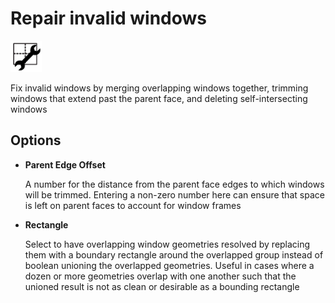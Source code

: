 # Repair invalid windows
<img src="images/repair-windows.svg" width="50" height="50"> 

Fix invalid windows by merging overlapping windows together, trimming windows that extend past the parent face, and deleting self-intersecting windows

## Options

* **Parent Edge Offset**

  A number for the distance from the parent face edges to which windows will be trimmed. Entering a non-zero number here can ensure that space is left on parent faces to account for window frames

* **Rectangle**

  Select to have overlapping window geometries resolved by replacing them with a boundary rectangle around the overlapped group instead of boolean unioning the overlapped geometries. Useful in cases where a dozen or more geometries overlap with one another such that the unioned result is not as clean or desirable as a bounding rectangle